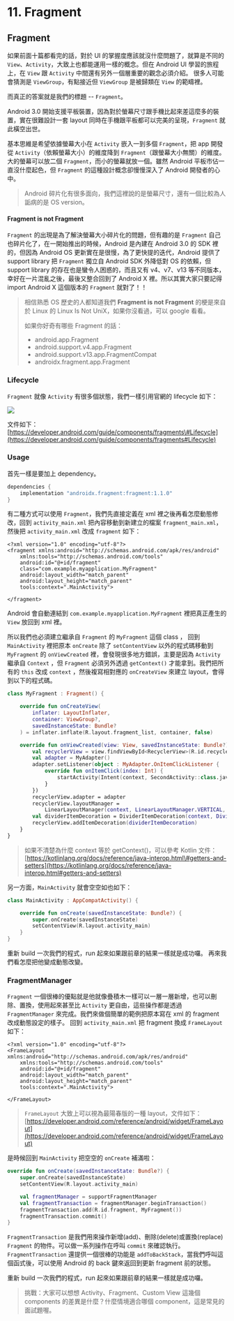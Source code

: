 # 11. Fragment

## Fragment

如果前面十篇都看完的話，對於 UI 的掌握度應該就沒什麼問題了，就算是不同的 `View`、`Activity`，大致上也都能運用一樣的概念。但在 Android UI 學習的旅程上，在 `View` 跟 `Activity` 中間還有另外一個層重要的觀念必須介紹。 很多人可能會猜測是 `ViewGroup`，有點接近但 `ViewGroup` 是被歸類在 `View` 的範疇裡。

而真正的答案就是我們的標題 -- `Fragment`。

Android 3.0 開始支援平板裝置，因為對於螢幕尺寸跟手機比起來差這麼多的裝置，實在很難設計一套 layout 同時在手機跟平板都可以完美的呈現，`Fragment` 就此橫空出世。

基本思維是希望依據螢幕大小在 `Activity` 嵌入一到多個 `Fragment`，把 app 開發從 `Activity`（依賴螢幕大小）的維度降到 `Fragment`（跟螢幕大小無關）的維度。大的螢幕可以放二個 `Fragment`，而小的螢幕就放一個。雖然 Android 平板市佔一直沒什麼起色，但 `Fragment` 的這種設計概念卻慢慢深入了 Android 開發者的心中。

> Android 碎片化有很多面向，我們這裡說的是螢幕尺寸，還有一個比較為人詬病的是 OS version。

#### Fragment is not Fragment

`Fragment` 的出現是為了解決螢幕大小碎片化的問題，但有趣的是 `Fragment` 自己也碎片化了，在一開始推出的時候，Android 是內建在 Android 3.0 的 SDK 裡的，但因為 Android OS 更新實在是很慢，為了更快提的迭代，Android 提供了 support library 把 `Fragment` 獨立自 Android SDK 外降低對 OS 的依賴，但 support library 的存在也是蠻令人困惑的，而且又有 v4、v7、v13 等不同版本，幸好在一片混亂之後，最後又整合回到了 Android X 裡。所以其實大家只要記得 import Android X 這個版本的 `Fragment` 就對了！！

> 相信熟悉 OS 歷史的人都知道我們 **Fragment is not Fragment** 的梗是來自於 Linux 的 Linux Is Not UniX，如果你沒看過，可以 google 看看。
>
> 如果你好奇有哪些 Fragment 的話：
>
> * android.app.Fragment
> * android.support.v4.app.Fragment
> * android.support.v13.app.FragmentCompat
> * androidx.fragment.app.Fragment

### Lifecycle

`Fragment` 就像 `Activity` 有很多個狀態，我們一樣引用官網的 lifecycle 如下： 

![](https://developer.android.com/images/fragment_lifecycle.png)

文件如下： [https://developer.android.com/guide/components/fragments\#Lifecycle](https://developer.android.com/guide/components/fragments#Lifecycle)

### Usage

首先一樣是要加上 dependency。

```groovy
dependencies {
    implementation "androidx.fragment:fragment:1.1.0"
}
```

有二種方式可以使用 `Fragment`，我們先直接定義在 xml 裡之後再看怎麼動態修改，回到 `activity_main.xml` 把內容移動到新建立的檔案 `fragment_main.xml`，然後把 `activity_main.xml` 改成 `fragment` 如下：

```markup
<?xml version="1.0" encoding="utf-8"?>
<fragment xmlns:android="http://schemas.android.com/apk/res/android"
    xmlns:tools="http://schemas.android.com/tools"
    android:id="@+id/fragment"
    class="com.example.myapplication.MyFragment"
    android:layout_width="match_parent"
    android:layout_height="match_parent"
    tools:context=".MainActivity">

</fragment>
```

Android 會自動連結到 `com.example.myapplication.MyFragment` 裡把真正產生的 `View` 放回到 xml 裡。

所以我們也必須建立繼承自 `Fragment` 的 `MyFragment` 這個 class ， 回到 `MainActivity` 裡把原本 `onCreate` 除了 `setContentView` 以外的程式碼移動到 `MyFragment` 的 `onViewCreated` 裡，會發現很多地方錯誤，主要是因為 `Activity` 繼承自 `Context` ，但 `Fragment` 必須另外透過 `getContext()` 才能拿到。我們把所有的 `this` 改成 `context` ，然後複寫相對應的 `onCreateView` 來建立 layout，會得到以下的程式碼。

```kotlin
class MyFragment : Fragment() {

    override fun onCreateView(
        inflater: LayoutInflater,
        container: ViewGroup?,
        savedInstanceState: Bundle?
    ) = inflater.inflate(R.layout.fragment_list, container, false)

    override fun onViewCreated(view: View, savedInstanceState: Bundle?) {
        val recyclerView = view.findViewById<RecyclerView>(R.id.recyclerView)
        val adapter = MyAdapter()
        adapter.setListener(object : MyAdapter.OnItemClickListener {
            override fun onItemClick(index: Int) {
                startActivity(Intent(context, SecondActivity::class.java))
            }
        })
        recyclerView.adapter = adapter
        recyclerView.layoutManager =
            LinearLayoutManager(context, LinearLayoutManager.VERTICAL, false)
        val dividerItemDecoration = DividerItemDecoration(context, DividerItemDecoration.VERTICAL)
        recyclerView.addItemDecoration(dividerItemDecoration)
    }
}
```

> 如果不清楚為什麼 context 等於 getContext\(\)，可以參考 Kotlin 文件： [https://kotlinlang.org/docs/reference/java-interop.html\#getters-and-setters](https://kotlinlang.org/docs/reference/java-interop.html#getters-and-setters)

另一方面，`MainActivity` 就會空空如也如下：

```kotlin
class MainActivity : AppCompatActivity() {

    override fun onCreate(savedInstanceState: Bundle?) {
        super.onCreate(savedInstanceState)
        setContentView(R.layout.activity_main)
    }
}
```

重新 build 一次我們的程式，run 起來如果跟前章的結果一樣就是成功囉。 再來我們看怎麼把他變成動態改變。

### FragmentManager

`Fragment` 一個很棒的優點就是他就像疊積木一樣可以一層一層新增，也可以刪除、置換，使用起來甚至比 `Activity` 更自由，這些操作都是透過 `FragmentManager` 來完成。我們來做個簡單的範例把原本寫在 xml 的 fragment 改成動態設定的樣子。 回到 `activity_main.xml` 把 fragment 換成 `FrameLayout` 如下：

```markup
<?xml version="1.0" encoding="utf-8"?>
<FrameLayout xmlns:android="http://schemas.android.com/apk/res/android"
    xmlns:tools="http://schemas.android.com/tools"
    android:id="@+id/fragment"
    android:layout_width="match_parent"
    android:layout_height="match_parent"
    tools:context=".MainActivity">

</FrameLayout>
```

> `FrameLayout` 大致上可以視為最陽春版的一種 layout，文件如下： [https://developer.android.com/reference/android/widget/FrameLayout](https://developer.android.com/reference/android/widget/FrameLayout)

是時候回到 `MainActivity` 把空空的 `onCreate` 補滿啦：

```kotlin
override fun onCreate(savedInstanceState: Bundle?) {
    super.onCreate(savedInstanceState)
    setContentView(R.layout.activity_main)

    val fragmentManager = supportFragmentManager
    val fragmentTransaction = fragmentManager.beginTransaction()
    fragmentTransaction.add(R.id.fragment, MyFragment())
    fragmentTransaction.commit()
}
```

`FragmentTransaction` 是我們用來操作新增\(add\)、刪除\(delete\)或置換\(replace\) `Fragment` 的物件。可以做一系列操作在呼叫 `commit` 來確認執行。 `FragmentTransaction` 還提供一個很棒的功能是 `addToBackStack`，當我們呼叫這個函式後，可以使用 Android 的 back 鍵來返回到更新 fragment 前的狀態。

重新 build 一次我們的程式，run 起來如果跟前章的結果一樣就是成功囉。

> 挑戰：大家可以想想 Activity、Fragment、Custom View 這幾個 components 的差異是什麼？什麼情境適合哪個 component，這是常見的面試題喔。

